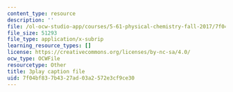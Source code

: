 ```yaml
---
content_type: resource
description: ''
file: /ol-ocw-studio-app/courses/5-61-physical-chemistry-fall-2017/7f04bf837b4327ad03a2572e3cf9ce30_8kM9quINTHI.srt
file_size: 51293
file_type: application/x-subrip
learning_resource_types: []
license: https://creativecommons.org/licenses/by-nc-sa/4.0/
ocw_type: OCWFile
resourcetype: Other
title: 3play caption file
uid: 7f04bf83-7b43-27ad-03a2-572e3cf9ce30
---
```

